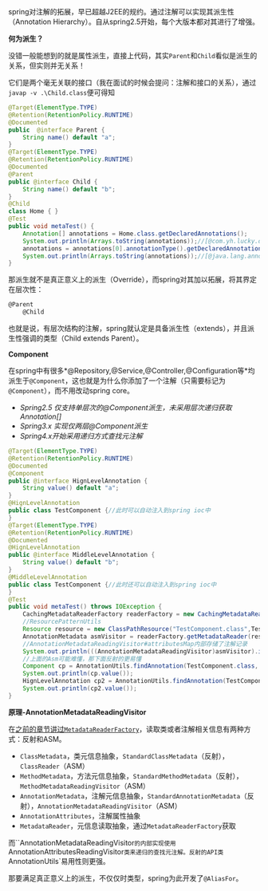 spring对注解的拓展，早已超越J2EE的规约。通过注解可以实现其派生性（Annotation Hierarchy）。自从spring2.5开始，每个大版本都对其进行了增强。

**何为派生？**

没错一般能想到的就是属性派生，直接上代码，其实`Parent`和`Child`看似是派生的关系，但实则并无关系！

它们是两个毫无关联的接口（我在面试的时候会提问：注解和接口的关系），通过`javap -v .\Child.class`便可得知

```java
@Target(ElementType.TYPE)
@Retention(RetentionPolicy.RUNTIME)
@Documented
public  @interface Parent {
    String name() default "a";
}
@Target(ElementType.TYPE)
@Retention(RetentionPolicy.RUNTIME)
@Documented
@Parent
public @interface Child {
    String name() default "b";
}
@Child
class Home { }
@Test
public void metaTest() {
    Annotation[] annotations = Home.class.getDeclaredAnnotations();
    System.out.println(Arrays.toString(annotations));//[@com.yh.lucky.day.service.Child(name=Jack)]
    annotations = annotations[0].annotationType().getDeclaredAnnotations();
    System.out.println(Arrays.toString(annotations));//[@java.lang.annotation.Target(value=[TYPE]), @java.lang.annotation.Retention(value=RUNTIME), @java.lang.annotation.Documented(), @com.yh.lucky.day.service.Parent(name=John)]
}
```

那派生就不是真正意义上的派生（Override），而spring对其加以拓展，将其界定在层次性：

```htm
@Parent
	@Child
```

也就是说，有层次结构的注解，spring就认定是具备派生性（extends），并且派生性强调的类型（Child extends Parent）。

**Component**

在spring中有很多*@Repository,@Service,@Controller,@Configuration等*均派生于`@Component`，这也就是为什么你添加了一个注解（只需要标记为`@Component`），而不用改动spring core。

- *Spring2.5 仅支持单层次的@Component派生，未采用层次递归获取Annotation[]*
- *Spring3.x 实现仅两层@Component派生*
- *Spring4.x开始采用递归方式查找元注解*

```java
@Target(ElementType.TYPE)
@Retention(RetentionPolicy.RUNTIME)
@Documented
@Component
public @interface HignLevelAnnotation {
    String value() default "a";
}
@HignLevelAnnotation
public class TestComponent {//此时可以自动注入到spring ioc中
}
@Target(ElementType.TYPE)
@Retention(RetentionPolicy.RUNTIME)
@Documented
@HignLevelAnnotation
public @interface MiddleLevelAnnotation {
    String value() default "b";
}
@MiddleLevelAnnotation
public class TestComponent {//此时还可以自动注入到spring ioc中
}
@Test
public void metaTest() throws IOException {
    CachingMetadataReaderFactory readerFactory = new CachingMetadataReaderFactory();
    //ResourcePatternUtils
    Resource resource = new ClassPathResource("TestComponent.class",TestComponent.class);
    AnnotationMetadata asmVisitor = readerFactory.getMetadataReader(resource).getAnnotationMetadata();
    //AnnotationMetadataReadingVisitor#attributesMap内部存储了注解记录
    System.out.println(((AnnotationMetadataReadingVisitor)asmVisitor).isAnnotated("org.springframework.stereotype.Component"));
    //上面的Asm可能难懂，那下面反射的更易懂
    Component cp = AnnotationUtils.findAnnotation(TestComponent.class, Component.class);
    System.out.println(cp.value());
    HignLevelAnnotation cp2 = AnnotationUtils.findAnnotation(TestComponent.class, HignLevelAnnotation.class);
    System.out.println(cp2.value());    
}
```

**原理-AnnotationMetadataReadingVisitor**

在[之前的章节讲过`MetadataReaderFactory`](https://github.com/alex2chen/spring-boot-cloud-note/blob/master/spring-core%EF%BC%9A%E5%85%83%E6%95%B0%E6%8D%AE%E4%B9%8BAnnotationMetadata.md)，读取类或者注解相关信息有两种方式：反射和ASM。

- `ClassMetadata`，类元信息抽象，`StandardClassMetadata`（反射），`ClassReader`（ASM）
- `MethodMetadata`，方法元信息抽象，`StandardMethodMetadata`（反射），`MethodMetadataReadingVisitor`（ASM）
- `AnnotationMetadata`，注解元信息抽象，`StandardAnnotationMetadata`（反射），`AnnotationMetadataReadingVisitor`（ASM）
- `AnnotationAttributes`，注解属性抽象
- `MetadataReader`，元信息读取抽象，通过`MetadataReaderFactory`获取

而``AnnotationMetadataReadingVisitor`的内部实现使用`AnnotationAttributesReadingVisitor`类来递归的查找元注解。反射的API类`AnnotationUtils`易用性则更强。

那要满足真正意义上的派生，不仅仅时类型，spring为此开发了`@AliasFor`。

